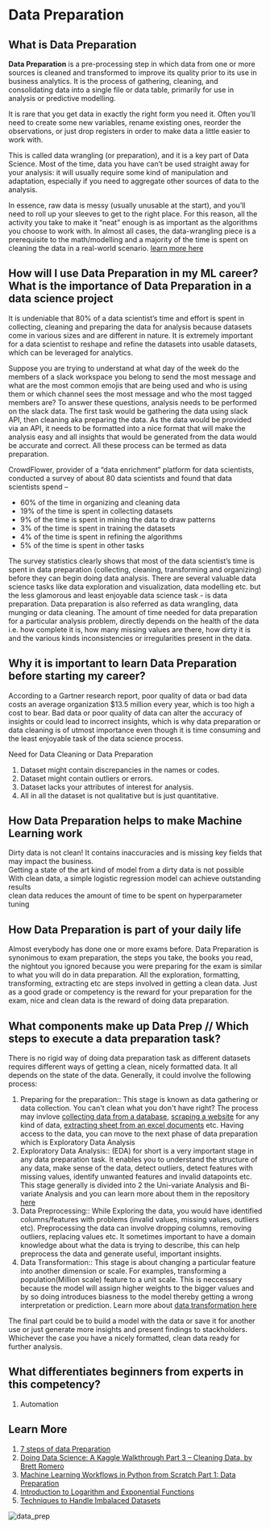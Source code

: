 
# Data Preparation

## What is Data Preparation

**Data Preparation** is a pre-processing step in which data from one or more sources is cleaned and transformed to improve its quality prior to its use in business analytics. It is the process of gathering, cleaning, and consolidating data into a single file or data table, primarily for use in analysis or predictive modelling.

It is rare that you get data in exactly the right form you need it. Often you’ll need to create some new variables, rename existing ones, reorder the observations, or just drop registers in order to make data a little easier to work with.

This is called data wrangling (or preparation), and it is a key part of Data Science. Most of the time, data you have can’t be used straight away for your analysis: it will usually require some kind of manipulation and adaptation, especially if you need to aggregate other sources of data to the analysis.

In essence, raw data is messy (usually unusable at the start), and you’ll need to roll up your sleeves to get to the right place. For this reason, all the activity you take to make it “neat” enough is as important as the algorithms you choose to work with. In almost all cases, the data-wrangling piece is a prerequisite to the math/modelling and a majority of the time is spent on cleaning the data in a real-world scenario. [learn more here](https://towardsdatascience.com/the-basics-of-data-prep-7bb5f3af77ac)

## How will I use Data Preparation in my ML career?  What is the importance of Data Preparation in a data science project
It is undeniable that 80% of a data scientist’s time and effort is spent in collecting, cleaning and preparing the data for analysis because datasets come in various sizes and are different in nature. It is extremely important for a data scientist to reshape and refine the datasets into usable datasets, which can be leveraged for analytics. 

Suppose you are trying to understand at what day of the week do the members of a slack workspace you belong to send the most message and what are the most common emojis that are being used and who is using them or which channel sees the most message and who the most tagged members are? To answer these questions, analysis needs to be performed on the slack data. The first task would be gathering the data using slack API, then cleaning aka preparing the data. As the data would be provided via an API, it needs to be formatted into a nice format that will make the analysis easy and all insights that would be generated from the data would be accurate and correct. All these process can be termed as data preparation.

CrowdFlower, provider of a “data enrichment” platform for data scientists, conducted a survey of about 80 data scientists and found that data scientists spend –
<ul>
  <li>60% of the time in organizing and cleaning data</li>
  <li>19% of the time is spent in collecting datasets</li>
  <li>9% of the time is spent in mining the data to draw patterns</li>
  <li>3% of the time is spent in training the datasets</li>
  <li>4% of the time is spent in refining the algorithms</li>
  <li>5% of the time is spent in other tasks</li>
</ul>
The survey statistics clearly shows that most of the data scientist’s time is spent in data preparation (collecting, cleaning, transforming and organizing) before they can begin doing data analysis. There are several valuable data science tasks like data exploration and visualization, data modelling etc. but the less glamorous and least enjoyable data science task - is data preparation. Data preparation is also referred as data wrangling, data munging or data cleaning. The amount of time needed for data preparation for a particular analysis problem, directly depends on the health of the data i.e. how complete it is, how many missing values are there, how dirty it is and the various kinds inconsistencies or irregularities present in the data.

## Why it is important to learn Data Preparation before starting my career?
According to a Gartner research report, poor quality of data or bad data costs an average organization $13.5 million every year, which is too high a cost to bear. Bad data or poor quality of data can alter the accuracy of insights or could lead to incorrect insights, which is why data preparation or data cleaning is of utmost importance even though it is time consuming and the least enjoyable task of the data science process.

Need for Data Cleaning or Data Preparation

1. Dataset might contain discrepancies in the names or codes.
2. Dataset might contain outliers or errors.
3. Dataset lacks your attributes of interest for analysis.
4. All in all the dataset is not qualitative but is just quantitative.

## How Data Preparation helps to make Machine Learning work
Dirty data is not clean! It contains inaccuracies and is missing key fields that may impact the business. <br>
Getting a state of the art kind of model from a dirty data is not possible <br>
With clean data, a simple logistic regression model can achieve outstanding results <br>
clean data reduces the amount of time to be spent on hyperparameter tuning

## How Data Preparation is part of your daily life

Almost everybody has done one or more exams before. Data Preparation is synonimous to exam preparation, the steps you take, the books you read, the nightout you ignored because you were preparing for the exam is similar to what you will do in data preparation. All the exploration, formatting, transforming, extracting etc are steps involved in getting a clean data. Just as a good grade or competency is the reward for your preparation for the exam, nice and clean data is the reward of doing data preparation.


## What components make up Data Prep // Which steps to execute a data preparation task?
There is no rigid way of doing data preparation task as different datasets requires different ways of getting a clean, nicely formatted data. It all depends on the state of the data. Generally, it could involve the following process:

1. Preparing for the preparation:: This stage is known as data gathering or data collection. You can't clean what you don't have right? The process may invlove [collecting data from a database](https://www.w3schools.com/python/python_mysql_getstarted.asp), [scraping a website](https://realpython.com/beautiful-soup-web-scraper-python/) for any kind of data, [extracting sheet from an excel documents](https://towardsdatascience.com/replacing-sheets-with-python-f1608e58d2ca) etc. Having access to the data, you can move to the next phase of data preparation which is Exploratory Data Analysis
2. Exploratory Data Analysis:: (EDA) for short is a very important stage in any data preparation task. It enables you to understand the structure of any data, make sense of the data, detect outliers, detect features with missing values, identify unwanted features and invalid datapoints etc. This stage generally is divided into 2 the Uni-variate Analysis and Bi-variate Analysis and you can learn more about them in the repository [here](https://github.com/10-Academy-Self-Learning-Resources/DataVisualization)
3. Data Preprocessing:: While Exploring the data, you would have identified columns/features with problems (invalid values, missing values, outliers etc). Preprocessing the data can involve dropping columns, removing outliers, replacing values etc. It sometimes important to have a domain knowledge about what the data is trying to describe, this can help preprocess the data and generate useful, important insights.
4. Data Transformation:: This stage is about changing a particular feature into another dimension or scale. For examples, transforming a population(Million scale) feature to a unit scale. This is neccessary because the model will assign higher weights to the bigger values and by so doing introduces biasness to the model thereby getting a wrong interpretation or prediction. Learn more about [data transformation here](https://towardsdatascience.com/normalization-vs-standardization-quantitative-analysis-a91e8a79cebf)

The final part could be to build a model with the data or save it for another use or just generate more insights and present findings to stackholders. Whichever the case you have a nicely formatted, clean data ready for further analysis.


## What differentiates beginners from experts in this competency?
1. Automation

## Learn More 
1. [7 steps of data Preparation](https://www.kdnuggets.com/2019/06/7-steps-mastering-data-preparation-python.html)
2. [Doing Data Science: A Kaggle Walkthrough Part 3 – Cleaning Data, by Brett Romero](https://www.kdnuggets.com/2016/06/doing-data-science-kaggle-walkthrough-data-cleaning.html)
3. [Machine Learning Workflows in Python from Scratch Part 1: Data Preparation](https://www.kdnuggets.com/2017/05/machine-learning-workflows-python-scratch-part-1.html)
4. [Introduction to Logarithm and Exponential Functions](https://nool.uoit.ca/mathematics/exponential-logarithmic-functions/basics/index.php)
5. [Techniques to Handle Imbalaced Datasets](https://www.kdnuggets.com/2017/06/7-techniques-handle-imbalanced-data.html)

![data_prep](https://user-images.githubusercontent.com/40719064/112724545-2f437500-8f14-11eb-8aa0-fc50da2c42a5.jpg)
